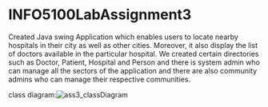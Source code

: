 # INFO5100LabAssignment3
Created Java swing Application which enables users to locate nearby hospitals in their city as well as other cities. Moreover, it also display the list of doctors available in the particular hospital. We created certain directories such as Doctor, Patient, Hospital and Person and there is system admin who can manage all the sectors of the application and there are also community admins who can manage their respective communities.

class diagram:![ass3_classDiagram](https://user-images.githubusercontent.com/113518157/199342880-4145ef67-2593-45ff-9b9b-5a794eec444c.png)


